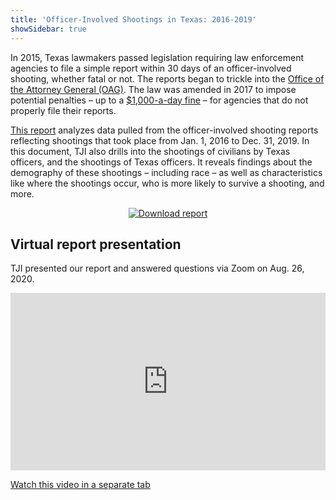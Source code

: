 ```yaml
---
title: 'Officer-Involved Shootings in Texas: 2016-2019'
showSidebar: true
---
```


In 2015, Texas lawmakers passed legislation requiring law enforcement agencies to file a simple report within 30 days of an officer-involved shooting, whether fatal or not. The reports began to trickle into the [Office of the Attorney General (OAG)](https://texasattorneygeneral.gov/). The law was amended in 2017 to impose potential penalties – up to a [$1,000-a-day fine](https://capitol.texas.gov/tlodocs/85R/billtext/pdf/HB00245F.pdf#navpanes=0) – for agencies that do not properly file their reports.

[This report](https://texasjusticeinitiative.org/static/TJI_OISReport_2020.pdf) analyzes data pulled from the officer-involved shooting reports reflecting shootings that took place from Jan. 1, 2016 to Dec. 31, 2019. In this document, TJI also drills into the shootings of civilians by Texas officers, and the shootings of Texas officers. It reveals findings about the demography of these shootings – including race – as well as characteristics like where the shootings occur, who is more likely to survive a shooting, and more.

<p style="text-align: center;">
  <a href="https://texasjusticeinitiative.org/static/TJI_OISReport_2020.pdf" target="_blank">
    <img src="https://res.cloudinary.com/texas-justice-initiative/image/upload/v1598204354/download-ois-report_pjqzyr.png" alt="Download report" style="margin: auto">
  </a>
</p>

<h2 id="virtual-report-presentation">Virtual report presentation</h2>

TJI presented our report and answered questions via Zoom on Aug. 26, 2020.

<!--
Hacky CSS to maintain aspect ratio of <iframe> on all viewport widths, see https://css-tricks.com/aspect-ratio-boxes
//-->

<div style="padding-top: 56.25%; width: 100%; height: 0; position: relative;">
  <iframe src="https://drive.google.com/file/d/1aXvxJ8E4pP9uE4WU0dW3A4ncglxvZhCH/preview" style="position: absolute; top: 0; left: 0; width: 100%; height: 100%; border: 0;" allowfullscreen></iframe>
</div>

<a href="https://drive.google.com/file/d/1aXvxJ8E4pP9uE4WU0dW3A4ncglxvZhCH/view?usp=sharing" target="_blank" rel="noreferrer noopener">Watch this video in a separate tab</a>
